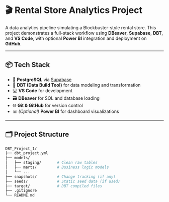 # 🎬 Rental Store Analytics Project

A data analytics pipeline simulating a Blockbuster-style rental store. This project demonstrates a full-stack workflow using **DBeaver**, **Supabase**, **DBT**, and **VS Code**, with optional **Power BI** integration and deployment on **GitHub**.

---

## 📦 Tech Stack

- 🐘 **PostgreSQL** via [Supabase](https://supabase.io/)
- 🧠 **DBT (Data Build Tool)** for data modeling and transformation
- 💻 **VS Code** for development
- 🗃️ **DBeaver** for SQL and database loading
- 🌐 **Git & GitHub** for version control
- 📊 *(Optional)* **Power BI** for dashboard visualizations

---

## 🗂️ Project Structure

```bash
DBT_Project_1/
├── dbt_project.yml
├── models/
│   ├── staging/       # Clean raw tables
│   ├── marts/         # Business logic models
│   └── ...
├── snapshots/         # Change tracking (if any)
├── seeds/             # Static seed data (if used)
├── target/            # DBT compiled files
├── .gitignore
└── README.md
